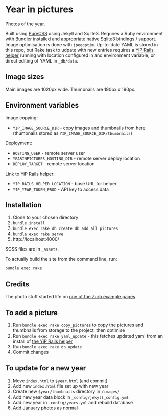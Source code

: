 Year in pictures
=========

Photos of the year.

Built using [PureCSS](https://pure-css.github.io/) using Jekyll and Sqlite3. Requires a Ruby environment with Bundler installed and appropriate native Sqlite3 bindings / support. Image optimisation is done with `jpegoptim`. Up-to-date YAML is stored in this repo, but Rake task to udpate with new entries requires a [YiP Rails helper](https://github.com/tomnatt/year-in-pictures-rails-helper) running with location configured in and environment variable, or direct editing of YAML in `_db/data`.

Image sizes
-----------

Main images are 1020px wide. Thumbnails are 190px x 190px.

Environment variables
---------------------

Image copying:
* `YIP_IMAGE_SOURCE_DIR` - copy images and thumbnails from here (thumbnails stored as `YIP_IMAGE_SOURCE_DIR/thumbnails`)

Deployment:
* `HOSTING_USER` - remote server user
* `YEARINPICTURES_HOSTING_DIR` - remote server deploy location
* `DEPLOY_TARGET` - remote server location

Link to YiP Rails helper:
* `YIP_RAILS_HELPER_LOCATION` - base URL for helper
* `YIP_YEAR_TOKEN_PROD` - API key to access data

Installation
------------

1. Clone to your chosen directory
1. `bundle install`
1. `bundle exec rake db_create db_add_all_pictures`
1. `bundle exec rake serve`
1. http://localhost:4000/

SCSS files are in `_assets`.

To actually build the site from the command line, run:

```
bundle exec rake
```

## Credits

The photo stuff started life on [one of the Zurb example pages](http://zurb.com/playground/css3-polaroids).

## To add a picture

1. Run `bundle exec rake copy_pictures` to copy the pictures and thumbnails from storage to the project, then optimise
1. Run `bundle exec rake yaml_update` - this fetches updated yaml from an install of [the YiP Rails helper](https://github.com/tomnatt/year-in-pictures-rails-helper)
1. Run `bundle exec rake db_update`
1. Commit changes

## To update for a new year

1. Move `index.html` to `$year.html` (and commit)
1. Add new `index.html` file set up with new year
1. Create new `$year/thumbnails` directory in `/images/`
1. Add new year data block in `_config/jekyll_config.yml`
1. Add new year in `_config/years.yml` and rebuild database
1. Add January photos as normal

